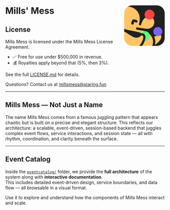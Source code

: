 # Mills' Mess <img alt="Mills Mess logo" align="right" width="128" height="128" src="./img/logo.png" />

## License

Mills Mess is licensed under the Mills Mess License Agreement.
- ✅ Free for use under $500,000 in revenue.
- 💰 Royalties apply beyond that (5%, then 3%).

See the full [LICENSE.md](./LICENSE.md) for details.

Questions? Contact us at [millsmess@staring.fun](mailto:millsmess@staring.fun)

---

## Mills Mess — Not Just a Name

The name Mills Mess comes from a famous juggling pattern that appears chaotic but is built on a precise and elegant structure. This reflects our architecture: a scalable, event-driven, session-based backend that juggles complex event flows, service interactions, and session state — all with rhythm, coordination, and clarity beneath the surface.

---

## Event Catalog

Inside the [`eventcatalog/`](./eventcatalog) folder, we provide the **full architecture** of the system along with **interactive documentation**.  
This includes detailed event-driven design, service boundaries, and data flow — all browsable in a visual format.

Use it to explore and understand how the components of Mills Mess interact and scale.